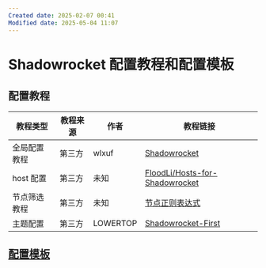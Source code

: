 ```yaml
---
Created date: 2025-02-07 00:41
Modified date: 2025-05-04 11:07
---
```

# Shadowrocket 配置教程和配置模板

## 配置教程

| 教程类型    | 教程来源 | 作者       | 教程链接                                                                                                                                          |
| ------- | ---- | -------- | --------------------------------------------------------------------------------------------------------------------------------------------- |
| 全局配置教程  | 第三方  | wlxuf    | [Shadowrocket](https://github.com/wlxuf/Shadowrocket)                                                                                         |
| host 配置 | 第三方  | 未知       | [FloodLi/Hosts-for-Shadowrocket](https://github.com/FloodLi/Hosts-for-Shadowrocket)                                                           |
| 节点筛选教程  | 第三方  | 未知       | [节点正则表达式](https://github.com/LaolunsiG/PCR/blob/main/Agency_Wiki/%E8%8A%82%E7%82%B9%E7%9A%84%E6%AD%A3%E5%88%99%E8%A1%A8%E8%BE%BE%E5%BC%8F.md) |
| 主题配置    | 第三方  | LOWERTOP | [Shadowrocket-First](https://github.com/LOWERTOP/Shadowrocket-First)                                                                          |

## [配置模板](https://github.com/LaolunsiG/PCR/tree/main/Config_File/Shadowrocket)




